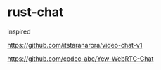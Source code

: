 # rust-chat
inspired


https://github.com/itstaranarora/video-chat-v1


https://github.com/codec-abc/Yew-WebRTC-Chat
